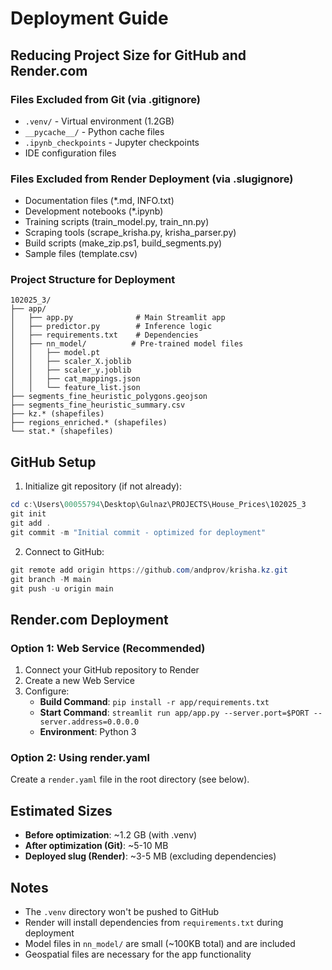 # Deployment Guide

## Reducing Project Size for GitHub and Render.com

### Files Excluded from Git (via .gitignore)
- `.venv/` - Virtual environment (1.2GB)
- `__pycache__/` - Python cache files
- `.ipynb_checkpoints` - Jupyter checkpoints
- IDE configuration files

### Files Excluded from Render Deployment (via .slugignore)
- Documentation files (*.md, INFO.txt)
- Development notebooks (*.ipynb)
- Training scripts (train_model.py, train_nn.py)
- Scraping tools (scrape_krisha.py, krisha_parser.py)
- Build scripts (make_zip.ps1, build_segments.py)
- Sample files (template.csv)

### Project Structure for Deployment
```
102025_3/
├── app/
│   ├── app.py              # Main Streamlit app
│   ├── predictor.py        # Inference logic
│   ├── requirements.txt    # Dependencies
│   ├── nn_model/          # Pre-trained model files
│   │   ├── model.pt
│   │   ├── scaler_X.joblib
│   │   ├── scaler_y.joblib
│   │   ├── cat_mappings.json
│   │   └── feature_list.json
├── segments_fine_heuristic_polygons.geojson
├── segments_fine_heuristic_summary.csv
├── kz.* (shapefiles)
├── regions_enriched.* (shapefiles)
└── stat.* (shapefiles)
```

## GitHub Setup

1. Initialize git repository (if not already):
```powershell
cd c:\Users\00055794\Desktop\Gulnaz\PROJECTS\House_Prices\102025_3
git init
git add .
git commit -m "Initial commit - optimized for deployment"
```

2. Connect to GitHub:
```powershell
git remote add origin https://github.com/andprov/krisha.kz.git
git branch -M main
git push -u origin main
```

## Render.com Deployment

### Option 1: Web Service (Recommended)
1. Connect your GitHub repository to Render
2. Create a new Web Service
3. Configure:
   - **Build Command**: `pip install -r app/requirements.txt`
   - **Start Command**: `streamlit run app/app.py --server.port=$PORT --server.address=0.0.0.0`
   - **Environment**: Python 3

### Option 2: Using render.yaml
Create a `render.yaml` file in the root directory (see below).

## Estimated Sizes
- **Before optimization**: ~1.2 GB (with .venv)
- **After optimization (Git)**: ~5-10 MB
- **Deployed slug (Render)**: ~3-5 MB (excluding dependencies)

## Notes
- The `.venv` directory won't be pushed to GitHub
- Render will install dependencies from `requirements.txt` during deployment
- Model files in `nn_model/` are small (~100KB total) and are included
- Geospatial files are necessary for the app functionality
